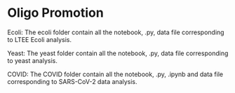 # Oligo Promotion 
Ecoli: The ecoli folder contain all the notebook, .py, data file corresponding to LTEE Ecoli analysis.

Yeast: The yeast folder contain all the notebook, .py, data file corresponding to yeast analysis.

COVID: The COVID folder contain all the notebook, .py, .ipynb and data file corresponding to SARS-CoV-2 data analysis.
